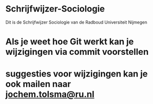 # Schrijfwijzer-Sociologie
 Dit is de Schrijfwijzer Sociologie van de Radboud Universiteit Nijmegen

# Als je weet hoe Git werkt kan je wijzigingen via commit voorstellen

# suggesties voor wijzigingen kan je ook mailen naar jochem.tolsma@ru.nl
